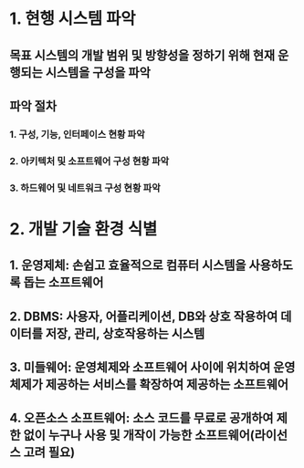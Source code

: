 # 1. 현행 시스템 파악
## 목표 시스템의 개발 범위 및 방향성을 정하기 위해 현재 운행되는 시스템을 구성을 파악
## 파악 절차
### 1. 구성, 기능, 인터페이스 현황 파악
### 2. 아키텍처 및 소프트웨어 구성 현황 파악
### 3. 하드웨어 및 네트워크 구성 현황 파악

# 2. 개발 기술 환경 식별
## 1. 운영제체: 손쉽고 효율적으로 컴퓨터 시스템을 사용하도록 돕는 소프트웨어
## 2. DBMS: 사용자, 어플리케이션, DB와 상호 작용하여 데이터를 저장, 관리, 상호작용하는 시스템
## 3. 미들웨어: 운영체제와 소프트웨어 사이에 위치하여 운영체제가 제공하는 서비스를 확장하여 제공하는 소프트웨어
## 4. 오픈소스 소프트웨어: 소스 코드를 무료로 공개하여 제한 없이 누구나 사용 및 개작이 가능한 소프트웨어(라이선스 고려 필요)
